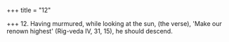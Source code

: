 +++
title = "12"

+++
12. Having murmured, while looking at the sun, (the verse), 'Make our renown highest' (Rig-veda IV, 31, 15), he should descend.
